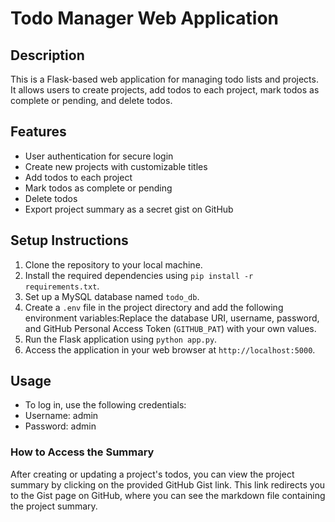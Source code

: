 ﻿# Todo Manager Web Application

## Description

This is a Flask-based web application for managing todo lists and projects. It allows users to create projects, add todos to each project, mark todos as complete or pending, and delete todos.

## Features

- User authentication for secure login
- Create new projects with customizable titles
- Add todos to each project
- Mark todos as complete or pending
- Delete todos
- Export project summary as a secret gist on GitHub

## Setup Instructions

1. Clone the repository to your local machine.
2. Install the required dependencies using `pip install -r requirements.txt`.
3. Set up a MySQL database named `todo_db`.
4. Create a `.env` file in the project directory and add the following environment variables:Replace the database URI, username, password, and GitHub Personal Access Token (`GITHUB_PAT`) with your own values.
5. Run the Flask application using `python app.py`.
6. Access the application in your web browser at `http://localhost:5000`.

## Usage

- To log in, use the following credentials:
- Username: admin
- Password: admin

### How to Access the Summary

After creating or updating a project's todos, you can view the project summary by clicking on the provided GitHub Gist link. This link redirects you to the Gist page on GitHub, where you can see the markdown file containing the project summary.


